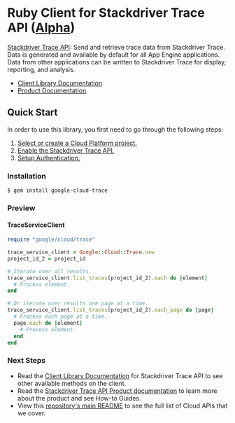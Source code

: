# Ruby Client for Stackdriver Trace API ([Alpha](https://github.com/GoogleCloudPlatform/google-cloud-ruby#versioning))

[Stackdriver Trace API][Product Documentation]: Send and retrieve trace data from Stackdriver Trace. Data is generated and available by default for all App Engine applications. Data from other applications can be written to Stackdriver Trace for display, reporting, and analysis.

- [Client Library Documentation][]
- [Product Documentation][]

## Quick Start
In order to use this library, you first need to go through the following steps:

1. [Select or create a Cloud Platform project.](https://console.cloud.google.com/project)
2. [Enable the Stackdriver Trace API.](https://console.cloud.google.com/apis/api/trace)
3. [Setup Authentication.](https://googlecloudplatform.github.io/google-cloud-ruby/#/docs/google-cloud/master/guides/authentication)

### Installation
```
$ gem install google-cloud-trace
```

### Preview
#### TraceServiceClient
```rb
require "google/cloud/trace"

trace_service_client = Google::Cloud::Trace.new
project_id_2 = project_id

# Iterate over all results.
trace_service_client.list_traces(project_id_2).each do |element|
  # Process element.
end

# Or iterate over results one page at a time.
trace_service_client.list_traces(project_id_2).each_page do |page|
  # Process each page at a time.
  page.each do |element|
    # Process element.
  end
end
```

### Next Steps
- Read the [Client Library Documentation][] for Stackdriver Trace API to see other available methods on the client.
- Read the [Stackdriver Trace API Product documentation][Product Documentation] to learn more about the product and see How-to Guides.
- View this [repository's main README](https://github.com/GoogleCloudPlatform/google-cloud-ruby/blob/master/README.md) to see the full list of Cloud APIs that we cover.

[Client Library Documentation]: https://googlecloudplatform.github.io/google-cloud-ruby/#/docs/google-cloud-trace/latest/google/devtools/cloudtrace/v1
[Product Documentation]: https://cloud.google.com/trace